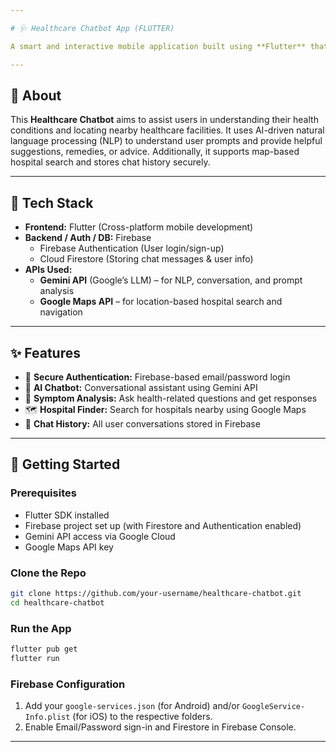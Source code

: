 ```yaml
---

# 🩺 Healthcare Chatbot App (FLUTTER)

A smart and interactive mobile application built using **Flutter** that serves as a virtual health assistant. This chatbot helps users with medical symptom analysis, general health queries, and finding nearby hospitals — all from their mobile device.

---
```


## 📖 About

This **Healthcare Chatbot** aims to assist users in understanding their health conditions and locating nearby healthcare facilities. It uses AI-driven natural language processing (NLP) to understand user prompts and provide helpful suggestions, remedies, or advice. Additionally, it supports map-based hospital search and stores chat history securely.

---

## 🔧 Tech Stack

- **Frontend:** Flutter (Cross-platform mobile development)
- **Backend / Auth / DB:** Firebase
  - Firebase Authentication (User login/sign-up)
  - Cloud Firestore (Storing chat messages & user info)
- **APIs Used:**
  - **Gemini API** (Google’s LLM) – for NLP, conversation, and prompt analysis
  - **Google Maps API** – for location-based hospital search and navigation

---

## ✨ Features

- 🔐 **Secure Authentication:** Firebase-based email/password login
- 💬 **AI Chatbot:** Conversational assistant using Gemini API
- 🧠 **Symptom Analysis:** Ask health-related questions and get responses
- 🗺️ **Hospital Finder:** Search for hospitals nearby using Google Maps
- 💾 **Chat History:** All user conversations stored in Firebase

---

## 🚀 Getting Started

### Prerequisites

- Flutter SDK installed
- Firebase project set up (with Firestore and Authentication enabled)
- Gemini API access via Google Cloud
- Google Maps API key

### Clone the Repo

```bash
git clone https://github.com/your-username/healthcare-chatbot.git
cd healthcare-chatbot
````

### Run the App

```bash
flutter pub get
flutter run
```

### Firebase Configuration

1. Add your `google-services.json` (for Android) and/or `GoogleService-Info.plist` (for iOS) to the respective folders.
2. Enable Email/Password sign-in and Firestore in Firebase Console.

---







